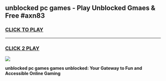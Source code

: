 
## unblocked pc games - Play Unblocked Gmaes & Free #axn83
<h3>
<a href="https://news.freeplayer.one?title=unblocked_pc_games&ref=24F">CLICK TO PLAY</a></h3>
<hr>

<h3>
<a href="https://news.freeplayer.one?title=unblocked_pc_games&ref=24F">CLICK 2 PLAY</a>
  
</h3>

<a href="https://news.freeplayer.one?title=unblocked_pc_games&ref=24F/"><img src="https://clearcache.store/games.png"></a>


**unblocked pc games games unblocked: Your Gateway to Fun and Accessible Online Gaming**
